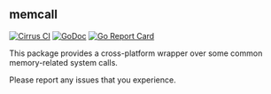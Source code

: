 memcall
-------

[![Cirrus CI](https://api.cirrus-ci.com/github/awnumar/memcall.svg)](https://cirrus-ci.com/github/awnumar/memcall)
[![GoDoc](https://godoc.org/github.com/awnumar/memcall?status.svg)](https://godoc.org/github.com/awnumar/memcall)
[![Go Report Card](http://goreportcard.com/badge/github.com/awnumar/memcall)](https://goreportcard.com/report/github.com/awnumar/memcall)

This package provides a cross-platform wrapper over some common memory-related system calls.

Please report any issues that you experience.
